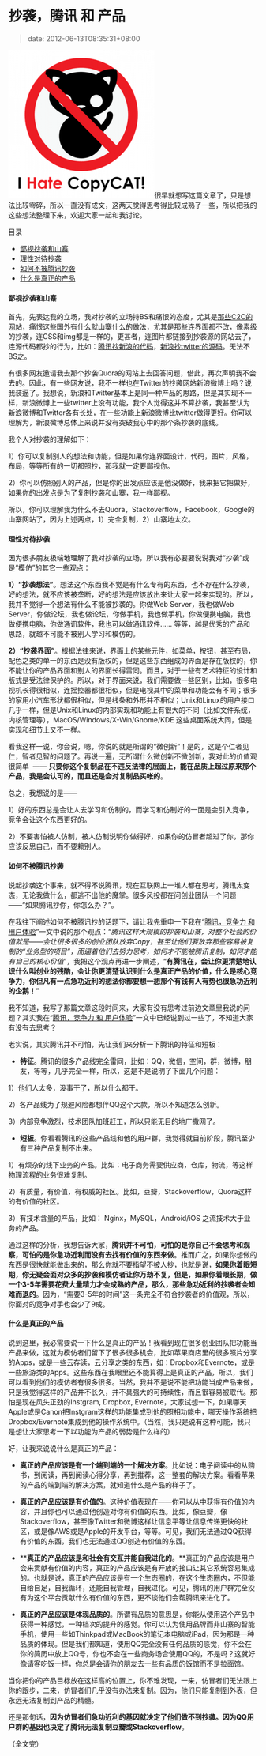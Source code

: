 # 抄袭，腾讯 和 产品
>date: 2012-06-13T08:35:31+08:00


![](/assets/images/coolshell.cn/wp-content/uploads/2012/06/i-hate-copycat-296x300.png "i hate copycat!")很早就想写这篇文章了，只是想法比较零碎，所以一直没有成文，这两天觉得思考得比较成熟了一些，所以把我的这些想法整理下来，欢迎大家一起和我讨论。




目录



* [鄙视抄袭和山寨](#%E9%84%99%E8%A7%86%E6%8A%84%E8%A2%AD%E5%92%8C%E5%B1%B1%E5%AF%A8 "鄙视抄袭和山寨")
* [理性对待抄袭](#%E7%90%86%E6%80%A7%E5%AF%B9%E5%BE%85%E6%8A%84%E8%A2%AD "理性对待抄袭")
* [如何不被腾讯抄袭](#%E5%A6%82%E4%BD%95%E4%B8%8D%E8%A2%AB%E8%85%BE%E8%AE%AF%E6%8A%84%E8%A2%AD "如何不被腾讯抄袭")
* [什么是真正的产品](#%E4%BB%80%E4%B9%88%E6%98%AF%E7%9C%9F%E6%AD%A3%E7%9A%84%E4%BA%A7%E5%93%81 "什么是真正的产品")

#### 鄙视抄袭和山寨


首先，先表达我的立场，我对抄袭的立场持BS和痛恨的态度，尤其是[那些C2C的网站](/2011/%E4%B8%AD%E5%9B%BD%E7%9A%84C2C%E6%A8%A1%E5%BC%8F.md "中国的C2C模式")，痛恨这些国外有什么就山寨什么的做法，尤其是那些连界面都不改，像素级的抄袭，连CSS和img都是一样的，更甚者，连图片都链接到抄袭源的网站去了，连源代码都抄的行为，比如：[腾讯抄新浪的代码](http://weibo.com/1661751144/yjLfJqMZ6)，[新浪抄twitter的源码](http://yuanxing.iteye.com/blog/638129)。无法不BS之。


有很多网友邀请我去那个抄袭Quora的网站上去回答问题，借此，再次声明我不会去的。因此，有一些网友说，我不一样也在Twitter的抄袭网站新浪微博上吗？说我装逼了。我想说，新浪和Twitter基本上是同一种产品的思路，但是其实现不一样，新浪微博上一些twitter上没有功能，我个人觉得这并不算抄袭，我甚至认为新浪微博和Twitter各有长处，在一些功能上新浪微博比twitter做得更好。你可以理解为，新浪微博总体上来说并没有突破我心中的那个条抄袭的底线。


我个人对抄袭的理解如下：


1）你可以复制别人的想法和功能，但是如果你连界面设计，代码，图片，风格，布局，等等所有的一切都照抄，那我就一定要鄙视你。


2）你可以仿照别人的产品，但是你的出发点应该是他没做好，我来把它把做好，如果你的出发点是为了复制抄袭和山寨，我一样鄙视。


所以，你可以理解我为什么不去Quora，Stackoverflow，Facebook，Google的山寨网站了，因为上述两点，1）完全复制，2）山寨地太次。


#### 理性对待抄袭


因为很多朋友极端地理解了我对抄袭的立场，所以我有必要要说说我对“抄袭”或是“模仿”的其它一些观点：



**1）“抄袭想法”**。想法这个东西我不觉是有什么专有的东西，也不存在什么抄袭，好的想法，就不应该被垄断，好的想法是应该放出来让大家一起来实现的。所以，我并不觉得一个想法有什么不能被抄袭的。你做Web Server，我也做Web Server，你做论坛，我也做论坛，你做手机，我也做手机，你做便携电脑，我也做便携电脑，你做通讯软件，我也可以做通讯软件…… 等等，越是优秀的产品和思路，就越不可能不被别人学习和模仿的。


**2）“抄袭界面”**。根据法律来说，界面上的某些元件，如菜单，按钮，甚至布局，配色之类的单一的东西是没有版权的，但是这些东西组成的界面是存在版权的，你不能让你的产品界面和别人的界面长得雷同。而且，对于一些有艺术特征的设计和版式是受法律保护的。所以，对于界面来说，我们需要做一些区别，比如，很多电视机长得很相似，连摇控器都很相似，但是电视其中的菜单和功能会有不同；很多的家用小汽车形状都很相似，但是线条和外形并不相似；Unix和Linux的用户接口几乎一样，但是Unix和Linux的内部实现和功能上有很大的不同（比如文件系统，内核管理等），MacOS/Windows/X-Win/Gnome/KDE 这些桌面系统大同，但是实现和细节上又不一样。


看我这样一说，你会说，嗯，你说的就是所谓的“微创新”！是的，这是个仁者见仁，智者见智的问题了。再说一遍，无所谓什么微创新不微创新，我对此的价值观很简单  —— **只要你这个复制品在不违反法律的层面上，能在品质上超过原来那个产品，我是会认可的，而且还是会对复制品买帐的**。


总之，我想说的是——


1）好的东西总是会让人去学习和仿制的，而学习和仿制好的一面是会引入竞争，竞争会让这个东西更好的。


2）不要害怕被人仿制，被人仿制说明你做得好，如果你的仿冒者超过了你，那你应该反思自己，而不要赖别人。


#### 如何不被腾讯抄袭


说起抄袭这个事来，就不得不说腾讯，现在互联网上一堆人都在思考，腾讯太变态，无论我做什么，都逃不出他的魔掌。很多风投都在问创业团队一个问题——“如果腾讯抄你，你怎么办？”。


在我往下阐述如何不被腾讯抄的话题下，请让我先重申一下我在“[腾讯，竞争力 和 用户体验](/2011/%E8%85%BE%E8%AE%AF%EF%BC%8C%E7%AB%9E%E4%BA%89%E5%8A%9B%20%E5%92%8C%20%E7%94%A8%E6%88%B7%E4%BD%93%E9%AA%8C.md "腾讯，竞争力 和 用户体验")”一文中说的那个观点：“*腾讯这样大规模的抄袭和山寨，对整个社会的价值就是——会让很多很多的创业团队放弃Copy，甚至让他们要放弃那些容易被复制的“业务型的项目”，而逼着他们去努力思考，如何才不能被腾讯复制，如何才能有自己的核心价值*”，我把这个观点再进一步阐述，“**有腾讯在，会让你更清楚地认识什么叫创业的残酷，会让你更清楚认识到什么是真正产品的价值，什么是核心竞争力，你但凡有一点急功近利的想法你都要想一想那个有钱有人有势也很急功近利的企鹅！**”


我不知道，我写了那篇文章这段时间来，大家有没有思考过前边文章里我说的问题？其实我在“[腾讯，竞争力 和 用户体验](/2011/%E8%85%BE%E8%AE%AF%EF%BC%8C%E7%AB%9E%E4%BA%89%E5%8A%9B%20%E5%92%8C%20%E7%94%A8%E6%88%B7%E4%BD%93%E9%AA%8C.md "腾讯，竞争力 和 用户体验")”一文中已经说到过一些了，不知道大家有没有去思考？


老实说，其实腾讯并不可怕，先让我们来分析一下腾讯的特征和短板：


* **特征**。腾讯的很多产品线完全雷同，比如：QQ，微信，空间，群，微博，朋友，等等，几乎完全一样，所以，这是不是说明了下面几个问题：


1）他们人太多，没事干了，所以什么都干。  

2）各产品线为了规避风险都想伴QQ这个大款，所以不知道怎么创新。  

3）内部竞争激烈，技术团队加班赶工，所以只能无目的地广撒网了。


* **短板**。你看看腾讯的这些产品线和他的用户群，我觉得就目前阶段，腾讯至少有三种产品复制不出来。


1）有烦杂的线下业务的产品。比如：电子商务需要供应商，仓库，物流，等这样物理流程的业务很难复制。  

2）有质量，有价值，有权威的社区。比如，豆瓣，Stackoverflow，Quora这样的有价值的社区。  

3）有技术含量的产品，比如： Nginx，MySQL，Android/iOS 之流技术大于业务的产品。


通过这样的分析，我想告诉大家，**腾讯并不可怕，可怕的是你自己不会思考和观察，可怕的是你急功近利而没有去找有价值的东西来做**。推而广之，如果你想做的东西是很快就能做出来的，那么你就不要指望不被人抄，也就是说，**如果你着眼短期，你无疑会面对众多的抄袭和模仿者让你万劫不复，但是，如果你着眼长期，做一个3-5年需要花费大量精力才会成熟的产品，那么，那些急功近利的抄袭者会知难而退的**。因为，“需要3-5年的时间”这一条完全不符合抄袭者的价值观，所以，你面对的竞争对手也会少了9成。


#### 什么是真正的产品


说到这里，我必需要说一下什么是真正的产品！我看到现在很多创业团队把功能当产品来做，这就为模仿者们留下了很多很多机会，比如苹果商店里的很多照片分享的Apps，或是一些云存读，云分享之类的东西，如：Dropbox和Evernote，或是一些旅游类的Apps。这些东西在我眼里还不能算得上是真正的产品，所以，我们可以看到他们的模仿者有很多很多。当然，我并不是说不能把功能当成产品来做，只是我觉得这样的产品并不长久，并不具强大的可持续性，而且很容易被取代。那怕是现在风头正劲的Instgram, Dropbox, Evernote，大家试想一下，如果哪天Apple或是Canon把Instgram这样的功能集成到他的照相功能中，哪天操作系统把Dropbox/Evernote集成到他的操作系统中。（当然，我只是说有这种可能，我只是想让大家思考一下以功能为产品的弱势是什么样的）


好，让我来说说什么是真正的产品：


* **真正的产品应该是有一个端到端的一个解决方案**。比如说：电子阅读中的从购书，到阅读，再到阅读心得分享，再到推荐，这一整套的解决方案。看看苹果的产品的端到端的解决方案，就知道什么是产品的样子了。


* **真正的产品应该是有价值的**。这种价值表现在——你可以从中获得有价值的内容，并且你也可以通过他创造对你有价值的东西。比如，像豆瓣，像Stackoverflow，甚至像Twitter和微博这样让信息平等让信息传递更快的社区，或是像AWS或是Apple的开发平台，等等。可见，我们无法通过QQ获得有价值的东西，我们也无法通过QQ创造有价值的东西。


* ****真正的产品应该是和社会有交互并能自我进化的**。**真正的产品应该是用户会来贡献有价值的内容，真正的产品应该是有开放的接口让其它系统容易集成的。也就是说，真正的产品应该是有一个生态圈的，在这个生态圈内，不但能自给自足，自我循环，还能自我管理，自我进化。可见，腾讯的用户群完全没有为这个平台贡献什么有价值的东西，更不谈他们会帮腾讯来进化了。


* **真正的产品应该是体现品质的**。所谓有品质的意思是，你能从使用这个产品中获得一种感觉，一种档次的提升的感觉。你可以认为使用品牌而非山寨的智能手机，使用一些如Thinkpad或MacBook的笔记本电脑或iPad，因为那是一种品质的体现。但是我们都知道，使用QQ完全没有任何品质的感觉，你不会在你的简历中放上QQ号，你也不会在一些商务场合使用QQ的，不是吗？这就好像请客吃饭一样，你总是会请你的朋友去一些有品质的饭馆而不是拉面馆。


当你把你的产品目标放在这样高的位置上，你不难发现，一来，仿冒者们无法跟上你的跟步，二来，仿冒者们几乎没有办法来复制。因为，他们只能复制到外表，但永远无法复制到产品的精髓。


还是那句话，**因为仿冒者们急功近利的基因就决定了他们做不到抄袭。因为QQ用户群的基因也决定了腾讯无法复制豆瓣或Stackoverflow**。


（全文完）


